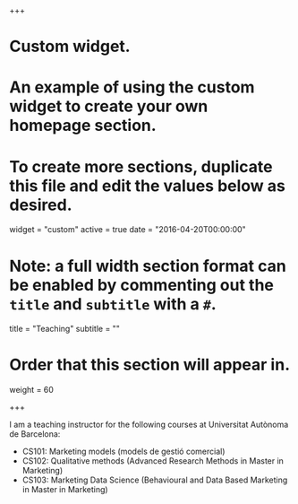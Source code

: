 +++
# Custom widget.
# An example of using the custom widget to create your own homepage section.
# To create more sections, duplicate this file and edit the values below as desired.
widget = "custom"
active = true
date = "2016-04-20T00:00:00"

# Note: a full width section format can be enabled by commenting out the `title` and `subtitle` with a `#`.
title = "Teaching"
subtitle = ""

# Order that this section will appear in.
weight = 60

+++


I am a teaching instructor for the following courses at Universitat Autònoma de Barcelona:

- CS101: Marketing models (models de gestió comercial)
- CS102: Qualitative methods (Advanced Research Methods in Master in Marketing)
- CS103: Marketing Data Science (Behavioural and Data Based Marketing in Master in Marketing)

